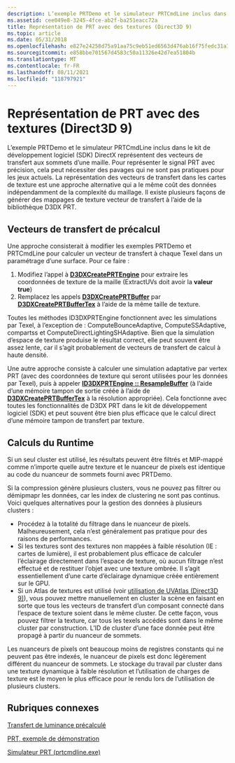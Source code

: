 ```yaml
---
description: L’exemple PRTDemo et le simulateur PRTCmdLine inclus dans le kit de développement logiciel (SDK) DirectX représentent des vecteurs de transfert aux sommets d’une maille.
ms.assetid: cee049e8-3245-4fce-ab2f-ba251eacc72a
title: Représentation de PRT avec des textures (Direct3D 9)
ms.topic: article
ms.date: 05/31/2018
ms.openlocfilehash: e827e24258d75a91aa75c9eb51ed6563d476ab16f75fedc31a7071bca28a4a78
ms.sourcegitcommit: e858bbe701567d4583c50a11326e42d7ea51804b
ms.translationtype: MT
ms.contentlocale: fr-FR
ms.lasthandoff: 08/11/2021
ms.locfileid: "118797921"
---
```

# <a name="representing-prt-with-textures-direct3d-9"></a>Représentation de PRT avec des textures (Direct3D 9)

L’exemple PRTDemo et le simulateur PRTCmdLine inclus dans le kit de développement logiciel (SDK) DirectX représentent des vecteurs de transfert aux sommets d’une maille. Pour représenter le signal PRT avec précision, cela peut nécessiter des pavages qui ne sont pas pratiques pour les jeux actuels. La représentation des vecteurs de transfert dans les cartes de texture est une approche alternative qui a le même coût des données indépendamment de la complexité du maillage. Il existe plusieurs façons de générer des mappages de texture vecteur de transfert à l’aide de la bibliothèque D3DX PRT.

## <a name="precomputing-transfer-vectors"></a>Vecteurs de transfert de précalcul

Une approche consisterait à modifier les exemples PRTDemo et PRTCmdLine pour calculer un vecteur de transfert à chaque Texel dans un paramétrage d’une surface. Pour ce faire :

1.  Modifiez l’appel à [**D3DXCreatePRTEngine**](d3dxcreateprtengine.md) pour extraire les coordonnées de texture de la maille (ExtractUVs doit avoir la **valeur true**)
2.  Remplacez les appels [**D3DXCreatePRTBuffer**](d3dxcreateprtbuffer.md) par [**D3DXCreatePRTBufferTex**](d3dxcreateprtbuffertex.md) à l’aide de la même taille de texture.

Toutes les méthodes ID3DXPRTEngine fonctionnent avec les simulations par Texel, à l’exception de : ComputeBounceAdaptive, ComputeSSAdaptive, compartss et ComputeDirectLightingSHAdaptive. Bien que la simulation d’espace de texture produise le résultat correct, elle peut souvent être assez lente, car il s’agit probablement de vecteurs de transfert de calcul à haute densité.

Une autre approche consiste à calculer une simulation adaptative par vertex PRT (avec des coordonnées de texture qui seront utilisées pour les données par Texel), puis à appeler [**ID3DXPRTEngine :: ResampleBuffer**](id3dxprtengine--resamplebuffer.md) (à l’aide d’une mémoire tampon de sortie créée à l’aide de [**D3DXCreatePRTBufferTex**](d3dxcreateprtbuffertex.md) à la résolution appropriée). Cela fonctionne avec toutes les fonctionnalités de D3DX PRT dans le kit de développement logiciel (SDK) et peut souvent être bien plus efficace que le calcul direct d’une mémoire tampon de transfert par texture.

## <a name="runtime-calculations"></a>Calculs du Runtime

Si un seul cluster est utilisé, les résultats peuvent être filtrés et MIP-mappé comme n’importe quelle autre texture et le nuanceur de pixels est identique au code du nuanceur de sommets fourni avec PRTDemo.

Si la compression génère plusieurs clusters, vous ne pouvez pas filtrer ou démipmapr les données, car les index de clustering ne sont pas continus. Voici quelques alternatives pour la gestion des données à plusieurs clusters :

-   Procédez à la totalité du filtrage dans le nuanceur de pixels. Malheureusement, cela n’est généralement pas pratique pour des raisons de performances.
-   Si les textures sont des textures non mappées à faible résolution (IE : cartes de lumière), il est probablement plus efficace de calculer l’éclairage directement dans l’espace de texture, où aucun filtrage n’est effectué et de restituer l’objet avec une texture ombrée. Il s’agit essentiellement d’une carte d’éclairage dynamique créée entièrement sur le GPU.
-   Si un Atlas de textures est utilisé (voir [utilisation de UVAtlas (Direct3D 9)](using-uvatlas.md)), vous pouvez mettre manuellement en cluster la scène en faisant en sorte que tous les vecteurs de transfert d’un composant connecté dans l’espace de texture soient dans le même cluster. De cette façon, vous pouvez filtrer la texture, car tous les texels accédés sont dans le même cluster par construction. L’ID de cluster d’une face donnée peut être propagé à partir du nuanceur de sommets.

Les nuanceurs de pixels ont beaucoup moins de registres constants qui ne peuvent pas être indexés, le nuanceur de pixels est donc légèrement différent du nuanceur de sommets. Le stockage du travail par cluster dans une texture dynamique à faible résolution et l’utilisation de charges de texture est le moyen le plus efficace pour le rendu lors de l’utilisation de plusieurs clusters.

## <a name="related-topics"></a>Rubriques connexes

<dl> <dt>

[Transfert de luminance précalculé](precomputed-radiance-transfer.md)
</dt> <dt>

[PRT, exemple de démonstration](https://msdn.microsoft.com/library/Ee418763(v=VS.85).aspx)
</dt> <dt>

[Simulateur PRT (prtcmdline.exe)](https://msdn.microsoft.com/library/Ee418766(v=VS.85).aspx)
</dt> </dl>

 

 



